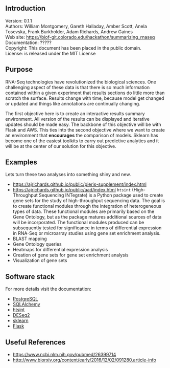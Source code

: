 Introduction
----------------
Version: 0.1.1  
Authors: William Montgomery, Gareth Halladay, Amber Scott, Anela Tosevska, Frank Burkholder, Adam Richards, Andrew Gaines  
Web site: https://biof-git.colorado.edu/hackathon/summarizing_rnaseq  
Documentation: ?????  
Copyright: This document has been placed in the public domain.  
License:  is released under the MIT License

Purpose
----------------

RNA-Seq technologies have revolutionized the biological sciences.  One
challenging aspect of these data is that there is so much information
contained within a given experiment that results sections do little
more than scratch the surface. Results change with time, because model
get changed or updated and things like annotations are continually
changing.

The first objective here is to create an interactive results summary
environment.  All version of the results can be displayed and
iterative updates should be made easy.  The backbone of this objective
will be with Flask and AWS.
This ties into the second objective where we want to create an
environment that **encourages** the comparison of models.  Sklearn has
become one of the easiest toolkits to carry out predictive analytics
and it will be at the center of our solution for this objective.

Examples
-----------------

Lets turn these two analyses into something shiny and new.

  * https://ajrichards.github.io/public/pieris-supplement/index.html
  * https://ajrichards.github.io/public/aad/index.html
``htsint`` (High-Throughput Sequencing INTegrate) is a Python package used to create gene sets for the study of high-throughput sequencing data. The goal is to create functional modules through the integration of heterogeneous types of data. These functional modules are primarily based on the Gene Ontology, but as the package matures additional sources of data will be incorporated. The functional modules produced can be subsequently tested for significance in terms of differential expression in RNA-Seq or microarray studies using gene set enrichment analysis.
  * BLAST mapping
  * Gene Ontology queries
  * Heatmaps for differential expression analysis
  * Creation of gene sets for gene set enrichment analysis
  * Visualization of gene sets
  
Software stack
----------------
For more details visit the documentation:

  * [PostgreSQL](www.postgresql.org)
  * [SQLAlchemy](http://www.sqlalchemy.org)
  * [htsint](http://ajrichards.github.io/htsint)
  * [DESeq2](http://bioconductor.org/packages/release/bioc/html/DESeq2.html)
  * [sklearn]([http://scikit-learn.org/stable)
  * [Flask](http://flask.pocoo.org)
  
Useful References
------------------

  * https://www.ncbi.nlm.nih.gov/pubmed/26399714
  * http://www.biorxiv.org/content/early/2016/12/02/091280.article-info
